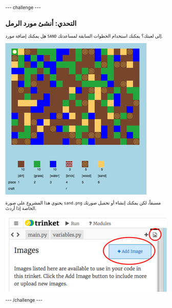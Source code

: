 --- challenge ---

## التحدي: أنشئ مورد الرمل

هل يمكنك إضافة مورد `SAND` إلى لعبتك؟ يمكنك استخدام الخطوات السابقة لمساعدتك.

![screenshot](images/craft-sand.png)

يحتوي هذا المشروع على صورة `sand.png` مسبقاً، لكن يمكنك إنشاء أو تحميل صورتك الخاصة إذا أردتَ.

![screenshot](images/craft-upload.png)

--- /challenge ---